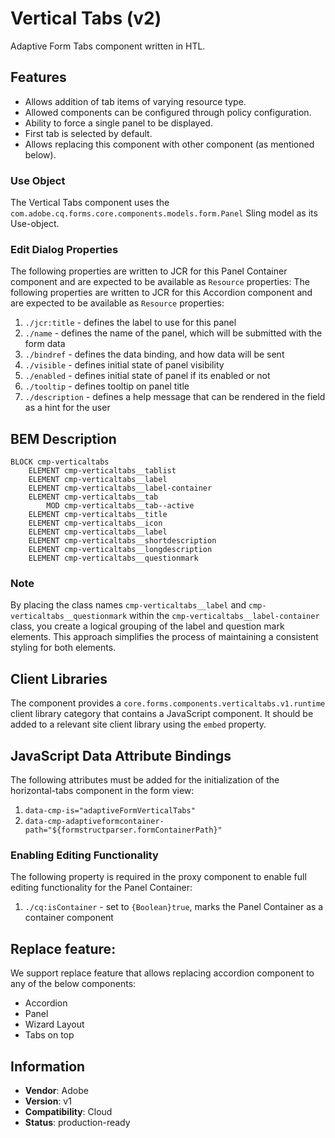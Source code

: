<!--
Copyright 2024 Adobe

Licensed under the Apache License, Version 2.0 (the "License");
you may not use this file except in compliance with the License.
You may obtain a copy of the License at

    http://www.apache.org/licenses/LICENSE-2.0

Unless required by applicable law or agreed to in writing, software
distributed under the License is distributed on an "AS IS" BASIS,
WITHOUT WARRANTIES OR CONDITIONS OF ANY KIND, either express or implied.
See the License for the specific language governing permissions and
limitations under the License.
-->
Vertical Tabs (v2)
====
Adaptive Form Tabs component written in HTL.

## Features

* Allows addition of tab items of varying resource type.
* Allowed components can be configured through policy configuration.
* Ability to force a single panel to be displayed.
* First tab is selected by default.
* Allows replacing this component with other component (as mentioned below).

### Use Object
The Vertical Tabs component uses the `com.adobe.cq.forms.core.components.models.form.Panel` Sling model as its Use-object.

### Edit Dialog Properties
The following properties are written to JCR for this Panel Container component and are expected to be available as `Resource` properties:
The following properties are written to JCR for this Accordion component and are expected to be available as `Resource` properties:

1. `./jcr:title` - defines the label to use for this panel
2. `./name` - defines the name of the panel, which will be submitted with the form data
3. `./bindref` - defines the data binding, and how data will be sent
4. `./visible` - defines initial state of panel visibility
5. `./enabled` - defines initial state of panel if its enabled or not
6. `./tooltip` - defines tooltip on panel title
7. `./description` - defines a help message that can be rendered in the field as a hint for the user

## BEM Description
```
BLOCK cmp-verticaltabs
    ELEMENT cmp-verticaltabs__tablist
    ELEMENT cmp-verticaltabs__label
    ELEMENT cmp-verticaltabs__label-container
    ELEMENT cmp-verticaltabs__tab
        MOD cmp-verticaltabs__tab--active
    ELEMENT cmp-verticaltabs__title
    ELEMENT cmp-verticaltabs__icon
    ELEMENT cmp-verticaltabs__label
    ELEMENT cmp-verticaltabs__shortdescription
    ELEMENT cmp-verticaltabs__longdescription
    ELEMENT cmp-verticaltabs__questionmark
```

### Note
By placing the class names `cmp-verticaltabs__label` and `cmp-verticaltabs__questionmark` within the `cmp-verticaltabs__label-container` class, you create a logical grouping of the label and question mark elements. This approach simplifies the process of maintaining a consistent styling for both elements.

## Client Libraries
The component provides a `core.forms.components.verticaltabs.v1.runtime` client library category that contains a JavaScript
component. It should be added to a relevant site client library using the `embed` property.

## JavaScript Data Attribute Bindings

The following attributes must be added for the initialization of the horizontal-tabs component in the form view:
1. `data-cmp-is="adaptiveFormVerticalTabs"`
2. `data-cmp-adaptiveformcontainer-path="${formstructparser.formContainerPath}"`

### Enabling Editing Functionality
The following property is required in the proxy component to enable full editing functionality for the Panel Container:

1. `./cq:isContainer` - set to `{Boolean}true`, marks the Panel Container as a container component

## Replace feature:
We support replace feature that allows replacing accordion component to any of the below components:

* Accordion
* Panel
* Wizard Layout
* Tabs on top

## Information
* **Vendor**: Adobe
* **Version**: v1
* **Compatibility**: Cloud
* **Status**: production-ready

